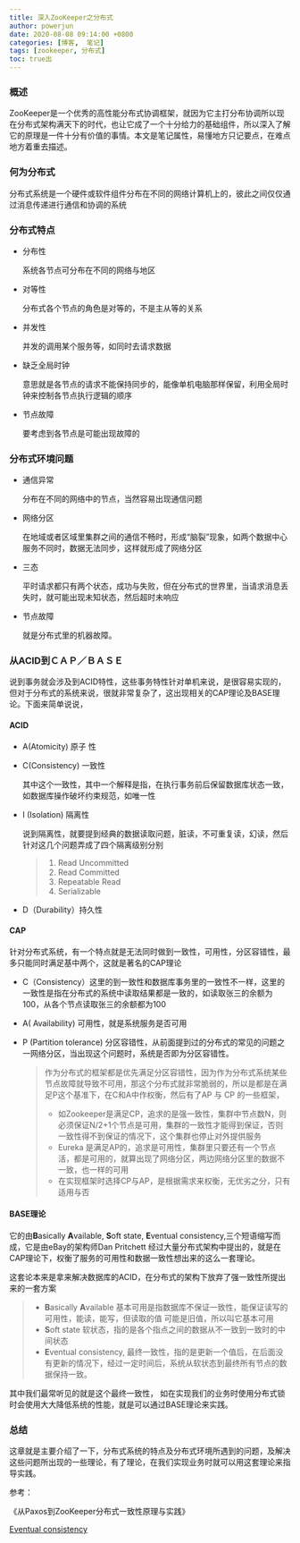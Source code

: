 ```yaml
---
title: 深入ZooKeeper之分布式
author: powerjun        
date: 2020-08-08 09:14:00 +0800
categories: [博客,  笔记]
tags: [zookeeper, 分布式]
toc: true出
---
```


### 概述

  ZooKeeper是一个优秀的高性能分布式协调框架，就因为它主打分布协调所以现在分布式架构满天下的时代，也让它成了一个十分给力的基础组件，所以深入了解它的原理是一件十分有价值的事情。本文是笔记属性，易懂地方只记要点，在难点地方着重去描述。

### 何为分布式

分布式系统是一个硬件或软件组件分布在不同的网络计算机上的，彼此之间仅仅通过消息传递进行通信和协调的系统

### 分布式特点

* 分布性

  系统各节点可分布在不同的网络与地区

* 对等性

  分布式各个节点的角色是对等的，不是主从等的关系

* 并发性

  并发的调用某个服务等，如同时去请求数据

* 缺乏全局时钟

  意思就是各节点的请求不能保持同步的，能像单机电脑那样保留，利用全局时钟来控制各节点执行逻辑的顺序

* 节点故障

  要考虑到各节点是可能出现故障的

### 分布式环境问题

* 通信异常

  分布在不同的网络中的节点，当然容易出现通信问题

* 网络分区

  在地域或者区域里集群之间的通信不畅时，形成“脑裂”现象，如两个数据中心服务不同时，数据无法同步，这样就形成了网络分区

* 三态

  平时请求都只有两个状态，成功与失败，但在分布式的世界里，当请求消息丢失时，就可能出现未知状态，然后超时未响应

* 节点故障

  就是分布式里的机器故障。

### 从ACID到ＣＡＰ／ＢＡＳＥ

说到事务就会涉及到ACID特性，这些事务特性针对单机来说，是很容易实现的，但对于分布式的系统来说，很就非常复杂了，这出现相关的CAP理论及BASE理论。下面来简单说说，

#### ACID

* A(Atomicity) 原子 性

* C(Consistency) 一致性

  其中这个一致性，其中一个解释是指，在执行事务前后保留数据库状态一致，如数据库操作破坏约束规范，如唯一性

* I (Isolation) 隔离性

  说到隔离性，就要提到经典的数据读取问题，脏读，不可重复读，幻读，然后针对这几个问题弄成了四个隔离级别分别

  >1. Read Uncommitted
  >2. Read Committed
  >3. Repeatable Read
  >4. Serializable 

* D（Durability）持久性

#### CAP

针对分布式系统，有一个特点就是无法同时做到一致性，可用性，分区容错性，最多只能同时满足基中两个，这就是著名的CAP理论

* C（Consistency）这里的到一致性和数据库事务里的一致性不一样，这里的一致性是指在分布式的系统中读取结果都是一致的，如读取张三的余额为100，从各个节点读取张三的余额都为100

* A( Availability)  可用性，就是系统服务是否可用

* P (Partition tolerance) 分区容错性，从前面提到过的分布式的常见的问题之一网络分区，当出现这个问题时，系统是否即为分区容错性。

  >作为分布式的框架都是优先满足分区容错性，因为作为分布式系统某些节点故障就导致不可用，那这个分布式就非常脆弱的，所以是都是在满足P这个基准下，在C和A中作权衡，然后有了AP 与 CP 的一些框架，
  >
  >* 如Zookeeper是满足CP，追求的是强一致性，集群中节点数N，则必须保证N/2+1个节点是可用，集群的一致性才能得到保证，否则一致性得不到保证的情况下，这个集群也停止对外提供服务
  >* Eureka 是满足AP的，追求是可用性，集群里只要还有一个节点活，都是可用的，就算出现了网络分区，两边网络分区里的数据不一致，也一样的可用
  >* 在实现框架时选择CP与AP，是根据需求来权衡，无优劣之分，只有适用与否

#### BASE理论

它的由**B**asically **A**vailable, **S**oft state, **E**ventual consistency,三个短语缩写而成，它是由eBay的架构师Dan Pritchett 经过大量分布式架构中提出的，就是在CAP理论下，权衡了服务的可用性和数据一致性想出来的这么一套理论。

这套论本来是拿来解决数据库的ACID，在分布式的架构下放弃了强一致性所提出来的一套方案

>* **B**asically **A**vailable 基本可用是指数据库不保证一致性，能保证读写的可用性，能读，能写，但读取的值 可能是旧值，所以叫它基本可用
>* **S**oft state 软状态，指的是各个指点之间的数据从不一致到一致时的中间状态
>*  **E**ventual consistency, 最终一致性，指的是更新一个值后，在后面没有更新的情况下，经过一定时间后，系统从软状态到最终所有节点的数据保持一致。

其中我们最常听见的就是这个最终一致性， 如在实现我们的业务时使用分布式锁时会使用大大降低系统的性能，就是可以通过BASE理论来实践。

### 总结

这章就是主要介绍了一下，分布式系统的特点及分布式环境所遇到的问题，及解决这些问题所出现的一些理论，有了理论，在我们实现业务时就可以用这套理论来指导实践。



参考：

《从Paxos到ZooKeeper分布式一致性原理与实践》

[Eventual consistency](https://en.wikipedia.org/wiki/Eventual_consistency)



